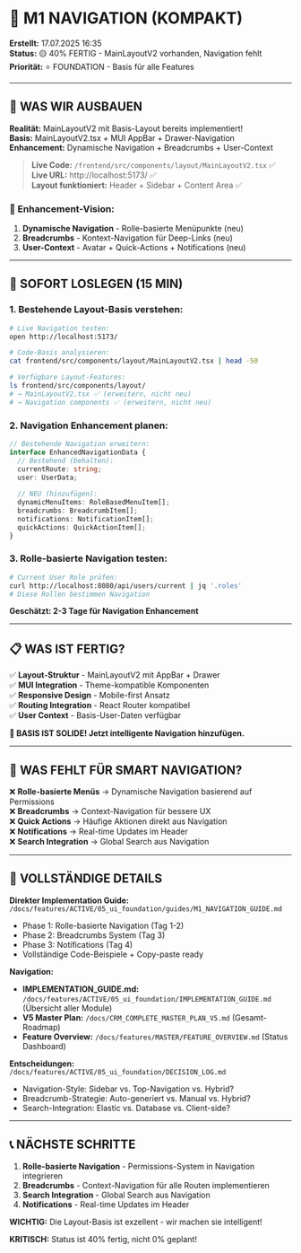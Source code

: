 # 🧭 M1 NAVIGATION (KOMPAKT)

**Erstellt:** 17.07.2025 16:35  
**Status:** 🟡 40% FERTIG - MainLayoutV2 vorhanden, Navigation fehlt  
**Priorität:** ⭐ FOUNDATION - Basis für alle Features  

---

## 🧠 WAS WIR AUSBAUEN

**Realität:** MainLayoutV2 mit Basis-Layout bereits implementiert!  
**Basis:** MainLayoutV2.tsx + MUI AppBar + Drawer-Navigation  
**Enhancement:** Dynamische Navigation + Breadcrumbs + User-Context  

> **Live Code:** `/frontend/src/components/layout/MainLayoutV2.tsx` ✅  
> **Live URL:** http://localhost:5173/ ✅  
> **Layout funktioniert:** Header + Sidebar + Content Area ✅  

### 🎯 Enhancement-Vision:
1. **Dynamische Navigation** - Rolle-basierte Menüpunkte (neu)
2. **Breadcrumbs** - Kontext-Navigation für Deep-Links (neu)  
3. **User-Context** - Avatar + Quick-Actions + Notifications (neu)

---

## 🚀 SOFORT LOSLEGEN (15 MIN)

### 1. **Bestehende Layout-Basis verstehen:**
```bash
# Live Navigation testen:
open http://localhost:5173/

# Code-Basis analysieren:
cat frontend/src/components/layout/MainLayoutV2.tsx | head -50

# Verfügbare Layout-Features:
ls frontend/src/components/layout/
# → MainLayoutV2.tsx ✅ (erweitern, nicht neu)
# → Navigation components ✅ (erweitern, nicht neu)
```

### 2. **Navigation Enhancement planen:**
```typescript
// Bestehende Navigation erweitern:
interface EnhancedNavigationData {
  // Bestehend (behalten):
  currentRoute: string;
  user: UserData;
  
  // NEU (hinzufügen):
  dynamicMenuItems: RoleBasedMenuItem[];
  breadcrumbs: BreadcrumbItem[];
  notifications: NotificationItem[];
  quickActions: QuickActionItem[];
}
```

### 3. **Rolle-basierte Navigation testen:**
```bash
# Current User Role prüfen:
curl http://localhost:8080/api/users/current | jq '.roles'
# Diese Rollen bestimmen Navigation
```

**Geschätzt: 2-3 Tage für Navigation Enhancement**

---

## 📋 WAS IST FERTIG?

✅ **Layout-Struktur** - MainLayoutV2 mit AppBar + Drawer  
✅ **MUI Integration** - Theme-kompatible Komponenten  
✅ **Responsive Design** - Mobile-first Ansatz  
✅ **Routing Integration** - React Router kompatibel  
✅ **User Context** - Basis-User-Daten verfügbar  

**🎯 BASIS IST SOLIDE! Jetzt intelligente Navigation hinzufügen.**

---

## 🚨 WAS FEHLT FÜR SMART NAVIGATION?

❌ **Rolle-basierte Menüs** → Dynamische Navigation basierend auf Permissions  
❌ **Breadcrumbs** → Context-Navigation für bessere UX  
❌ **Quick Actions** → Häufige Aktionen direkt aus Navigation  
❌ **Notifications** → Real-time Updates im Header  
❌ **Search Integration** → Global Search aus Navigation  

---

## 🔗 VOLLSTÄNDIGE DETAILS

**Direkter Implementation Guide:** `/docs/features/ACTIVE/05_ui_foundation/guides/M1_NAVIGATION_GUIDE.md`
- Phase 1: Rolle-basierte Navigation (Tag 1-2)
- Phase 2: Breadcrumbs System (Tag 3)
- Phase 3: Notifications (Tag 4)
- Vollständige Code-Beispiele + Copy-paste ready

**Navigation:** 
- **IMPLEMENTATION_GUIDE.md:** `/docs/features/ACTIVE/05_ui_foundation/IMPLEMENTATION_GUIDE.md` (Übersicht aller Module)
- **V5 Master Plan:** `/docs/CRM_COMPLETE_MASTER_PLAN_V5.md` (Gesamt-Roadmap)
- **Feature Overview:** `/docs/features/MASTER/FEATURE_OVERVIEW.md` (Status Dashboard)

**Entscheidungen:** `/docs/features/ACTIVE/05_ui_foundation/DECISION_LOG.md`
- Navigation-Style: Sidebar vs. Top-Navigation vs. Hybrid?
- Breadcrumb-Strategie: Auto-generiert vs. Manual vs. Hybrid?
- Search-Integration: Elastic vs. Database vs. Client-side?

---

## 📞 NÄCHSTE SCHRITTE

1. **Rolle-basierte Navigation** - Permissions-System in Navigation integrieren
2. **Breadcrumbs** - Context-Navigation für alle Routen implementieren  
3. **Search Integration** - Global Search aus Navigation
4. **Notifications** - Real-time Updates im Header

**WICHTIG:** Die Layout-Basis ist exzellent - wir machen sie intelligent!

**KRITISCH:** Status ist 40% fertig, nicht 0% geplant!